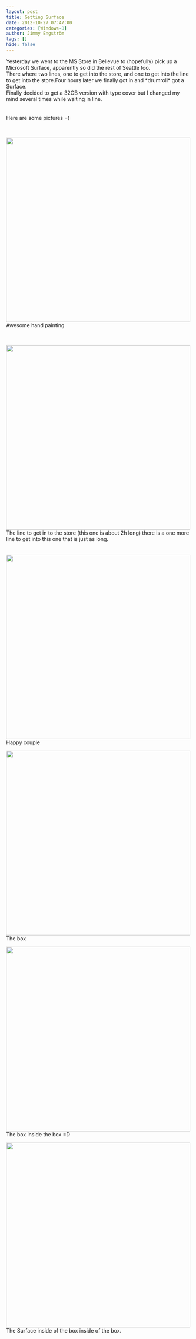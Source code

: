 ```yaml
---
layout: post
title: Getting Surface
date: 2012-10-27 07:47:00
categories: [Windows-8]
author: Jimmy Engström
tags: []
hide: false
---
```

<p>Yesterday we went to the MS Store in Bellevue to (hopefully) pick up a Microsoft Surface, apparently so did the rest of Seattle too.<br />There where two lines, one to get into the store, and one to get into the line to get into the store.Four hours later we finally got in and *drumroll* got a Surface.<br />Finally decided to get a 32GB version&nbsp;with type cover but I changed my mind several times while waiting in line.<br /><br /><br />Here are some pictures =)</p>
<p>&nbsp;</p>
<p><img src="/PostImages/2012/10/IMG_0701.JPG" alt="" width="500" /><br />Awesome hand painting</p>
<p>&nbsp;</p>
<p><img src="/PostImages/2012/10/Que.jpg" alt="" width="500" /><br />The line to get in to the store (this one is about 2h long) there is a one more line to get into this one that is just as long.<br /><br /><br /><img src="/PostImages/2012/10/IMG_0725.JPG" alt="" width="500" /><br />Happy couple</p>
<p><img src="/PostImages/2012/10/IMG_0783.JPG" alt="" width="500" /><br />The box</p>
<p><img src="/PostImages/2012/10/IMG_0784.JPG" alt="" width="500" /><br />The box inside the box =D</p>
<p><img src="/PostImages/2012/10/IMG_0785.JPG" alt="" width="500" /><br />The Surface inside of the box inside of the box.</p>
